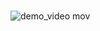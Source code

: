 #
![demo_video mov](https://user-images.githubusercontent.com/60502335/144946418-064351c0-a91c-4bda-9258-ef45a6e934ee.gif)
